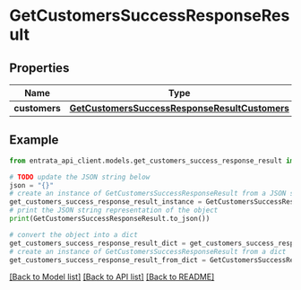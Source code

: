# GetCustomersSuccessResponseResult


## Properties

Name | Type | Description | Notes
------------ | ------------- | ------------- | -------------
**customers** | [**GetCustomersSuccessResponseResultCustomers**](GetCustomersSuccessResponseResultCustomers.md) |  | 

## Example

```python
from entrata_api_client.models.get_customers_success_response_result import GetCustomersSuccessResponseResult

# TODO update the JSON string below
json = "{}"
# create an instance of GetCustomersSuccessResponseResult from a JSON string
get_customers_success_response_result_instance = GetCustomersSuccessResponseResult.from_json(json)
# print the JSON string representation of the object
print(GetCustomersSuccessResponseResult.to_json())

# convert the object into a dict
get_customers_success_response_result_dict = get_customers_success_response_result_instance.to_dict()
# create an instance of GetCustomersSuccessResponseResult from a dict
get_customers_success_response_result_from_dict = GetCustomersSuccessResponseResult.from_dict(get_customers_success_response_result_dict)
```
[[Back to Model list]](../README.md#documentation-for-models) [[Back to API list]](../README.md#documentation-for-api-endpoints) [[Back to README]](../README.md)


